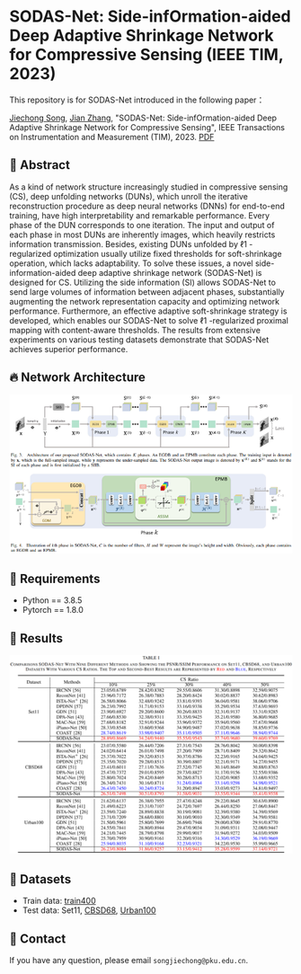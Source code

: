 # SODAS-Net: Side-infOrmation-aided Deep Adaptive Shrinkage Network for Compressive Sensing (IEEE TIM, 2023)
This repository is for SODAS-Net introduced in the following paper：

[Jiechong Song](https://scholar.google.com/citations?hl=en&user=EBOtupAAAAAJ), [Jian Zhang](http://jianzhang.tech/), "SODAS-Net: Side-infOrmation-aided Deep Adaptive Shrinkage Network for Compressive Sensing", IEEE Transactions on Instrumentation and Measurement (TIM), 2023. [PDF](https://ieeexplore.ieee.org/document/10217074)

## :art: Abstract

As a kind of network structure increasingly studied in compressive sensing (CS), deep unfolding networks (DUNs), which unroll the iterative reconstruction procedure as deep neural networks (DNNs) for end-to-end training, have high interpretability and remarkable performance. Every phase of the DUN corresponds to one iteration. The input and output of each phase in most DUNs are inherently images, which heavily restricts information transmission. Besides, existing DUNs unfolded by ℓ1 -regularized optimization usually utilize fixed thresholds for soft-shrinkage operation, which lacks adaptability. To solve these issues, a novel side-information-aided deep adaptive shrinkage network (SODAS-Net) is designed for CS. Utilizing the side information (SI) allows SODAS-Net to send large volumes of information between adjacent phases, substantially augmenting the network representation capacity and optimizing network performance. Furthermore, an effective adaptive soft-shrinkage strategy is developed, which enables our SODAS-Net to solve ℓ1 -regularized proximal mapping with content-aware thresholds. The results from extensive experiments on various testing datasets demonstrate that SODAS-Net achieves superior performance.

## :fire: Network Architecture
<span style="display:block;text-align:center">![Network](/Figs/network.png)</span>

## 🔧 Requirements
- Python == 3.8.5
- Pytorch == 1.8.0

## 🚩 Results
![Network](/Figs/result.png)

## 👀 Datasets
- Train data: [train400](https://drive.google.com/file/d/15FatS3wYupcoJq44jxwkm6Kdr0rATPd0/view?usp=sharing)
- Test data: Set11, [CBSD68](https://drive.google.com/file/d/1Q_tcV0d8bPU5g0lNhVSZXLFw0whFl8Nt/view?usp=sharing), [Urban100](https://drive.google.com/file/d/1cmYjEJlR2S6cqrPq8oQm3tF9lO2sU0gV/view?usp=sharing)

## :e-mail: Contact
If you have any question, please email `songjiechong@pku.edu.cn`.
